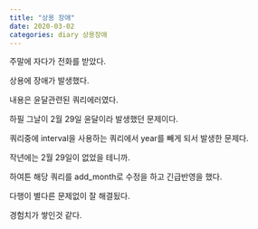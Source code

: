 ```yaml
---
title: "상용 장애"
date: 2020-03-02
categories: diary 상용장애
---
```

주말에 자다가 전화를 받았다.

상용에 장애가 발생했다.

내용은 윤달관련된 쿼리에러였다.

하필 그날이 2월 29일 윤달이라 발생했던 문제이다.

쿼리중에 interval을 사용하는 쿼리에서 year를 빼게 되서 발생한 문제다.

작년에는 2월 29일이 없었을 테니까.

하여튼 해당 쿼리를 add_month로 수정을 하고 긴급반영을 했다.

다행이 별다른 문제없이 잘 해결됬다.

경험치가 쌓인것 같다.
